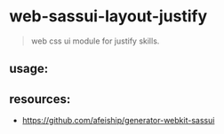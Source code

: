 # web-sassui-layout-justify
> web css ui module for justify skills.

## usage:

## resources:
+ https://github.com/afeiship/generator-webkit-sassui
